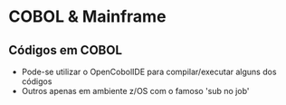 # COBOL & Mainframe

## Códigos em COBOL
* Pode-se utilizar o OpenCobolIDE para compilar/executar alguns dos códigos
* Outros apenas em ambiente z/OS com o famoso 'sub no job'